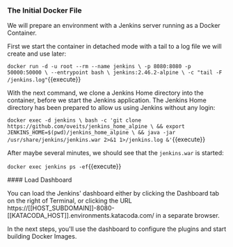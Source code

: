 ### The Initial Docker File

We will prepare an environment with a Jenkins server running as a Docker Container.

First we start the container in detached mode with a tail to a log file we will create and use later:

`docker run -d -u root --rm --name jenkins \
    -p 8080:8080 -p 50000:50000 \
    --entrypoint bash \
    jenkins:2.46.2-alpine \
    -c "tail -F /jenkins.log"`{{execute}}
    
With the next command, we clone a Jenkins Home directory into the container, before we start the Jenkins application. The Jenkins Home directory has been prepared to allow us using Jenkins without any login:

`docker exec -d jenkins \
    bash -c 'git clone https://github.com/oveits/jenkins_home_alpine \
        && export JENKINS_HOME=$(pwd)/jenkins_home_alpine \
        && java -jar /usr/share/jenkins/jenkins.war 2>&1 1>/jenkins.log &'`{{execute}}

After maybe several minutes, we should see that the `jenkins.war` is started:

`docker exec jenkins ps -ef`{{execute}}

#### Load Dashboard

You can load the Jenkins' dashboard either by clicking the Dashboard tab on the right of Terminal, or clicking the URL https://[[HOST_SUBDOMAIN]]-8080-[[KATACODA_HOST]].environments.katacoda.com/ in a separate browser.

In the next steps, you'll use the dashboard to configure the plugins and start building Docker Images.
